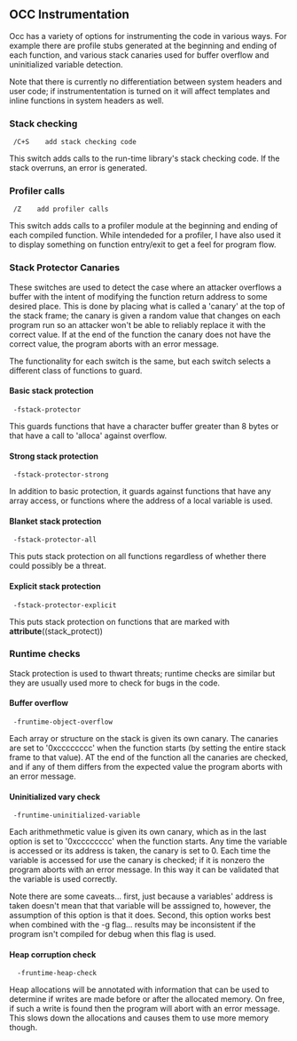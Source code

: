 ## OCC Instrumentation

Occ has a variety of options for instrumenting the code in various ways.   For example there are profile stubs generated at the beginning and ending of each function, and various stack canaries used for buffer overflow and uninitialized variable detection.

Note that there is currently no differentiation between system headers and user code;  if instrumententation is turned on it 
will affect templates and inline functions in system headers as well.

### Stack checking

     /C+S    add stack checking code
         
This switch adds calls to the run-time library's stack checking code.  If the stack overruns, an error is generated.


### Profiler calls 

     /Z    add profiler calls
     
This switch adds calls to a profiler module at the beginning and ending of each compiled function.   While intendeded for a profiler, I have also used it to display something on function entry/exit to get a feel for program flow.

### Stack Protector Canaries

These switches are used to detect the case where an attacker overflows a buffer with the intent of modifying the function return address to some desired place.   This is done by placing what is called a 'canary' at the top of the stack frame;   the canary is given a random value that changes on each program run so an attacker won't be able to reliably replace it with the correct value.   If at the end of the function the canary does not have the correct value, the program aborts with an error message.

The functionality for each switch is the same, but each switch selects a different class of functions to guard.

#### Basic stack protection

     -fstack-protector

This guards functions that have a character buffer greater than 8 bytes or that have a call to 'alloca' against overflow.

#### Strong stack protection

     -fstack-protector-strong

In addition to basic protection, it guards against functions that have any array access, or functions where the address of a local variable is used.

#### Blanket stack protection

     -fstack-protector-all

This puts stack protection on all functions regardless of whether there could possibly be a threat.

#### Explicit stack protection

     -fstack-protector-explicit

This puts stack protection on functions that are marked with __attribute__((stack_protect))

### Runtime checks

Stack protection is used to thwart threats; runtime checks are similar but they are usually used more to check for bugs in the code.

#### Buffer overflow

     -fruntime-object-overflow

Each array or structure on the stack is given its own canary.    The canaries are set to '0xcccccccc' when the function starts (by setting the entire stack frame to that value).   AT the end of the function all the canaries are checked, and if any of them differs from the expected value the program aborts with an error message.

#### Uninitialized vary check

     -fruntime-uninitialized-variable

Each arithmethmetic value is given its own canary, which as in the last option is set to '0xcccccccc' when the function starts.   Any time the variable is accessed or its address is taken, the canary is set to 0.   Each time the variable is accessed for use the canary is checked; if it is nonzero the program aborts with an error message.   In this way it can be validated that the variable is used correctly.

Note there are some caveats...  first, just because a variables' address is taken doesn't mean that that variable will be asssigned to, however, the assumption of this option is that it does.   Second, this option works best when combined with the -g flag...   results may be inconsistent if the program isn't compiled for debug when this flag is used.   

#### Heap corruption check

      -fruntime-heap-check

Heap allocations will be annotated with information that can be used to determine if writes are made before or after the allocated memory.   On free, if such a write is found then the program will abort with an error message.   This slows down
the allocations and causes them to use more memory though.    